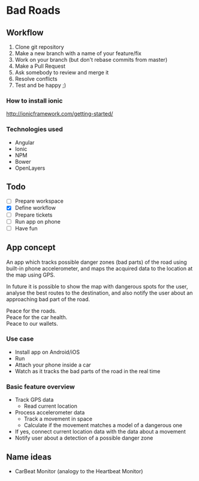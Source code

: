 # Bad Roads

## Workflow

1. Clone git repository
2. Make a new branch with a name of your feature/fix
3. Work on your branch (but don't rebase commits from master)
4. Make a Pull Request
5. Ask somebody to review and merge it
6. Resolve conflicts
7. Test and be happy ;)

### How to install ionic

http://ionicframework.com/getting-started/

### Technologies used

- Angular
- Ionic
- NPM
- Bower
- OpenLayers

## Todo

- [ ] Prepare workspace
- [x] Define workflow
- [ ] Prepare tickets
- [ ] Run app on phone
- [ ] Have fun

## App concept

An app which tracks possible danger zones (bad parts) of the road using built-in phone accelerometer,
and maps the acquired data to the location at the map using GPS.

In future it is possible to show the map with dangerous spots for the user, analyse the best routes to the destination,
and also notify the user about an approaching bad part of the road.

Peace for the roads.  
Peace for the car health.  
Peace to our wallets.

### Use case

- Install app on Android/iOS
- Run
- Attach your phone inside a car
- Watch as it tracks the bad parts of the road in the real time

### Basic feature overview

- Track GPS data
  - Read current location
- Process accelerometer data
  - Track a movement in space
  - Calculate if the movement matches a model of a dangerous one
- If yes, connect current location data with the data about a movement
- Notify user about a detection of a possible danger zone

## Name ideas

- CarBeat Monitor (analogy to the Heartbeat Monitor)
